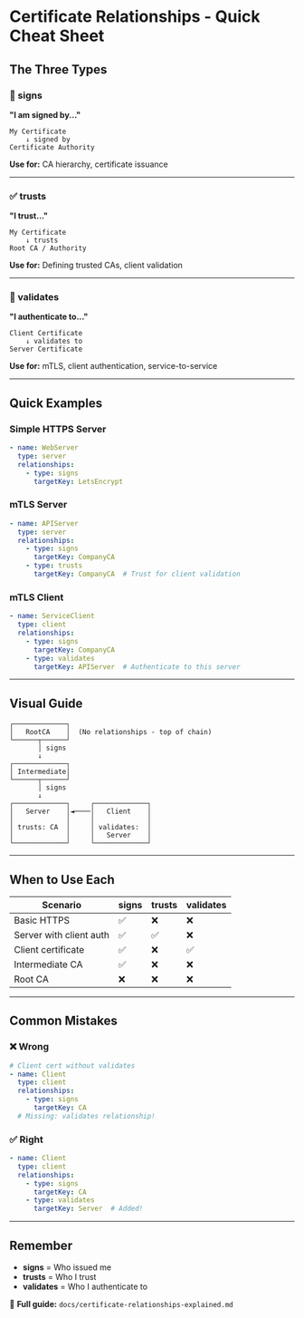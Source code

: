 # Certificate Relationships - Quick Cheat Sheet

## The Three Types

### 🔐 signs
**"I am signed by..."**

```
My Certificate
    ↓ signed by
Certificate Authority
```

**Use for:** CA hierarchy, certificate issuance

---

### ✅ trusts
**"I trust..."**

```
My Certificate
    ↓ trusts
Root CA / Authority
```

**Use for:** Defining trusted CAs, client validation

---

### 🔑 validates
**"I authenticate to..."**

```
Client Certificate
    ↓ validates to
Server Certificate
```

**Use for:** mTLS, client authentication, service-to-service

---

## Quick Examples

### Simple HTTPS Server
```yaml
- name: WebServer
  type: server
  relationships:
    - type: signs
      targetKey: LetsEncrypt
```

### mTLS Server
```yaml
- name: APIServer
  type: server
  relationships:
    - type: signs
      targetKey: CompanyCA
    - type: trusts
      targetKey: CompanyCA  # Trust for client validation
```

### mTLS Client
```yaml
- name: ServiceClient
  type: client
  relationships:
    - type: signs
      targetKey: CompanyCA
    - type: validates
      targetKey: APIServer  # Authenticate to this server
```

---

## Visual Guide

```
┌─────────────┐
│   RootCA    │  (No relationships - top of chain)
└──────┬──────┘
       │ signs
       ↓
┌─────────────┐
│ Intermediate│
└──────┬──────┘
       │ signs
       ↓
┌─────────────┐     ┌─────────────┐
│   Server    │◄────│   Client    │
│             │     │             │
│ trusts: CA  │     │ validates:  │
│             │     │   Server    │
└─────────────┘     └─────────────┘
```

---

## When to Use Each

| Scenario | signs | trusts | validates |
|----------|-------|--------|-----------|
| Basic HTTPS | ✅ | ❌ | ❌ |
| Server with client auth | ✅ | ✅ | ❌ |
| Client certificate | ✅ | ❌ | ✅ |
| Intermediate CA | ✅ | ❌ | ❌ |
| Root CA | ❌ | ❌ | ❌ |

---

## Common Mistakes

### ❌ Wrong
```yaml
# Client cert without validates
- name: Client
  type: client
  relationships:
    - type: signs
      targetKey: CA
  # Missing: validates relationship!
```

### ✅ Right
```yaml
- name: Client
  type: client
  relationships:
    - type: signs
      targetKey: CA
    - type: validates
      targetKey: Server  # Added!
```

---

## Remember

- **signs** = Who issued me
- **trusts** = Who I trust
- **validates** = Who I authenticate to

📖 **Full guide:** `docs/certificate-relationships-explained.md`
